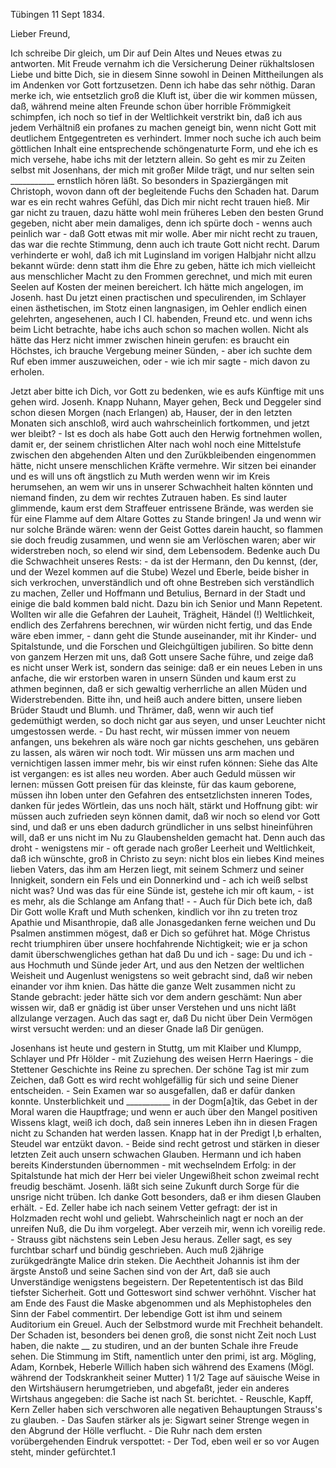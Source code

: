  Tübingen 11 Sept 1834.

Lieber Freund,

Ich schreibe Dir gleich, um Dir auf Dein Altes und Neues etwas zu antworten. Mit Freude vernahm ich die Versicherung Deiner rükhaltslosen Liebe und bitte Dich, sie in diesem Sinne sowohl in Deinen Mittheilungen als im Andenken vor Gott fortzusetzen. Denn ich habe das sehr nöthig. Daran merke ich, wie entsetzlich groß die Kluft ist, über die wir kommen müssen, daß, während meine alten Freunde schon über horrible Frömmigkeit schimpfen, ich noch so tief in der Weltlichkeit verstrikt bin, daß ich aus jedem Verhältniß ein profanes zu machen geneigt bin, wenn nicht Gott mit deutlichem Entgegentreten es verhindert. Immer noch suche ich auch beim göttlichen Inhalt eine entsprechende schöngenaturte Form, und ehe ich es mich versehe, habe ichs mit der letztern allein. So geht es mir zu Zeiten selbst mit Josenhans, der mich mit großer Milde trägt, und nur selten sein ___________ ernstlich hören läßt. So besonders in Spaziergängen mit Christoph, wovon dann oft der begleitende Fuchs den Schaden hat. Darum war es ein recht wahres Gefühl, das Dich mir nicht recht trauen hieß. Mir gar nicht zu trauen, dazu hätte wohl mein früheres Leben den besten Grund gegeben, nicht aber mein damaliges, denn ich spürte doch - wenns auch peinlich war - daß Gott etwas mit mir wolle. Aber mir nicht recht zu trauen, das war die rechte Stimmung, denn auch ich traute Gott nicht recht. Darum verhinderte er wohl, daß ich mit Luginsland im vorigen Halbjahr nicht allzu bekannt würde: denn statt ihm die Ehre zu geben, hätte ich mich vielleicht aus menschlicher Macht zu den Frommen gerechnet, und mich mit euren Seelen auf Kosten der meinen bereichert. Ich hätte mich angelogen, im Josenh. hast Du jetzt einen practischen und speculirenden, im Schlayer einen ästhetischen, im Stotz einen langnasigen, im Oehler endlich einen gelehrten, angesehenen, auch I Cl. habenden, Freund etc. und wenn ichs beim Licht betrachte, habe ichs auch schon so machen wollen. Nicht als hätte das Herz nicht immer zwischen hinein gerufen: es braucht ein Höchstes, ich brauche Vergebung meiner Sünden, - aber ich suchte dem Ruf eben immer auszuweichen, oder - wie ich mir sagte - mich davon zu erholen.

Jetzt aber bitte ich Dich, vor Gott zu bedenken, wie es aufs Künftige mit uns gehen wird. Josenh. Knapp Nuhann, Mayer gehen, Beck und Deggeler sind schon diesen Morgen (nach Erlangen) ab, Hauser, der in den letzten Monaten sich anschloß, wird auch wahrscheinlich fortkommen, und jetzt wer bleibt? - Ist es doch als habe Gott auch den Herwig fortnehmen wollen, damit er, der seinem christlichen Alter nach wohl noch eine Mittelstufe zwischen den abgehenden Alten und den Zurükbleibenden eingenommen hätte, nicht unsere menschlichen Kräfte vermehre. Wir sitzen bei einander und es will uns oft ängstlich zu Muth werden wenn wir im Kreis herumsehen, an wem wir uns in unserer Schwachheit halten könnten und niemand finden, zu dem wir rechtes Zutrauen haben. Es sind lauter glimmende, kaum erst dem Straffeuer entrissene Brände, was werden sie für eine Flamme auf dem Altare Gottes zu Stande bringen! Ja und wenn wir nur solche Brände wären: wenn der Geist Gottes darein haucht, so flammen sie doch freudig zusammen, und wenn sie am Verlöschen waren; aber wir widerstreben noch, so elend wir sind, dem Lebensodem. Bedenke auch Du die Schwachheit unseres Rests: - da ist der Hermann, den Du kennst, (der, und der Wezel kommen auf die Stube) Wezel und Eberle, beide bisher in sich verkrochen, unverständlich und oft ohne Bestreben sich verständlich zu machen, Zeller und Hoffmann und Betulius, Bernard in der Stadt und einige die bald kommen bald nicht. Dazu bin ich Senior und Mann Repetent. Wollten wir alle die Gefahren der Lauheit, Trägheit, Händel (!) Weltlichkeit, endlich des Zerfahrens berechnen, wir würden nicht fertig, und das Ende wäre eben immer, - dann geht die Stunde auseinander, mit ihr Kinder- und Spitalstunde, und die Forschen und Gleichgültigen jubiliren. So bitte denn von ganzem Herzen mit uns, daß Gott unsere Sache führe, und zeige daß es nicht unser Werk ist, sondern das seinige: daß er ein neues Leben in uns anfache, die wir erstorben waren in unsern Sünden und kaum erst zu athmen beginnen, daß er sich gewaltig verherrliche an allen Müden und Widerstrebenden. Bitte ihn, und heiß auch andere bitten, unsere lieben Brüder Staudt und Blumh. und Thrämer, daß, wenn wir auch tief gedemüthigt werden, so doch nicht gar aus seyen, und unser Leuchter nicht umgestossen werde. - Du hast recht, wir müssen immer von neuem anfangen, uns bekehren als wäre noch gar nichts geschehen, uns gebären zu lassen, als wären wir noch todt. Wir müssen uns arm machen und vernichtigen lassen immer mehr, bis wir einst rufen können: Siehe das Alte ist vergangen: es ist alles neu worden. Aber auch Geduld müssen wir lernen: müssen Gott preisen für das kleinste, für das kaum geborene, müssen ihn loben unter den Gefahren des entsetzlichsten inneren Todes, danken für jedes Wörtlein, das uns noch hält, stärkt und Hoffnung gibt: wir müssen auch zufrieden seyn können damit, daß wir noch so elend vor Gott sind, und daß er uns eben dadurch gründlicher in uns selbst hineinführen will, daß er uns nicht im Nu zu Glaubenshelden gemacht hat. Denn auch das droht - wenigstens mir - oft gerade nach großer Leerheit und Weltlichkeit, daß ich wünschte, groß in Christo zu seyn: nicht blos ein liebes Kind meines lieben Vaters, das ihm am Herzen liegt, mit seinem Schmerz und seiner Innigkeit, sondern ein Fels und ein Donnerkind und - ach ich weiß selbst nicht was? Und was das für eine Sünde ist, gestehe ich mir oft kaum, - ist es mehr, als die Schlange am Anfang that! - - Auch für Dich bete ich, daß Dir Gott wolle Kraft und Muth schenken, kindlich vor ihn zu treten troz Apathie und Misanthropie, daß alle Jonasgedanken ferne weichen und Du Psalmen anstimmen mögest, daß er Dich so geführet hat. Möge Christus recht triumphiren über unsere hochfahrende Nichtigkeit; wie er ja schon damit überschwengliches gethan hat daß Du und ich - sage: Du und ich - aus Hochmuth und Sünde jeder Art, und aus den Netzen der weltlichen Weisheit und Augenlust wenigstens so weit gebracht sind, daß wir neben einander vor ihm knien. Das hätte die ganze Welt zusammen nicht zu Stande gebracht: jeder hätte sich vor dem andern geschämt: Nun aber wissen wir, daß er gnädig ist über unser Verstehen und uns nicht läßt allzulange verzagen. Auch das sagt er, daß Du nicht über Dein Vermögen wirst versucht werden: und an dieser Gnade laß Dir genügen.

Josenhans ist heute und gestern in Stuttg, um mit Klaiber und Klumpp, Schlayer und Pfr Hölder - mit Zuziehung des weisen Herrn Haerings - die Stettener Geschichte ins Reine zu sprechen. Der schöne Tag ist mir zum Zeichen, daß Gott es wird recht wohlgefällig für sich und seine Diener entscheiden. - Sein Examen war so ausgefallen, daß er dafür danken konnte. Unsterblichkeit und ___________ in der Dogm[a]tik, das Gebet in der Moral waren die Hauptfrage; und wenn er auch über den Mangel positiven Wissens klagt, weiß ich doch, daß sein inneres Leben ihn in diesen Fragen nicht zu Schanden hat werden lassen. Knapp hat in der Predigt I,b erhalten, Steudel war entzükt davon. - Beide sind recht getrost und stärken in dieser letzten Zeit auch unsern schwachen Glauben. Hermann und ich haben bereits Kinderstunden übernommen - mit wechselndem Erfolg: in der Spitalstunde hat mich der Herr bei vieler Ungewißheit schon zweimal recht freudig beschämt. Josenh. läßt sich seine Zukunft durch Sorge für die unsrige nicht trüben. Ich danke Gott besonders, daß er ihm diesen Glauben erhält. - Ed. Zeller habe ich nach seinem Vetter gefragt: der ist in Holzmaden recht wohl und geliebt. Wahrscheinlich nagt er noch an der unreifen Nuß, die Du ihm vorgelegt. Aber verzeih mir, wenn ich voreilig rede. - Strauss gibt nächstens sein Leben Jesu heraus. Zeller sagt, es sey furchtbar scharf und bündig geschrieben. Auch muß 2jährige zurükgedrängte Malice drin steken. Die Aechtheit Johannis ist ihm der ärgste Anstoß und seine Sachen sind von der Art, daß sie auch Unverständige wenigstens begeistern. Der Repetententisch ist das Bild tiefster Sicherheit. Gott und Gotteswort sind schwer verhöhnt. Vischer hat am Ende des Faust die Maske abgenommen und als Mephistopheles den Sinn der Fabel commentirt. Der lebendige Gott ist ihm und seinem Auditorium ein Greuel. Auch der Selbstmord wurde mit Frechheit behandelt. Der Schaden ist, besonders bei denen groß, die sonst nicht Zeit noch Lust haben, die nakte __ zu studiren, und an der bunten Schale ihre Freude sehen. Die Stimmung im Stift, namentlich unter den primi, ist arg. Mögling, Adam, Kornbek, Heberle Willich haben sich während des Examens (Mögl. während der Todskrankheit seiner Mutter) 1 1/2 Tage auf säuische Weise in den Wirtshäusern herumgetrieben, und abgefaßt, jeder ein anderes Wirtshaus angegeben: die Sache ist nach St. berichtet. - Reuschle, Kapff, Kern Zeller haben sich verschworen alle negativen Behauptungen Strauss's zu glauben. - Das Saufen stärker als je: Sigwart seiner Strenge wegen in den Abgrund der Hölle verflucht. - Die Ruhr nach dem ersten vorübergehenden Eindruk verspottet: - Der Tod, eben weil er so vor Augen steht, minder gefürchtet.1 
